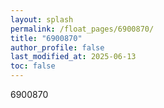 ```yaml
---
layout: splash
permalink: /float_pages/6900870/
title: "6900870"
author_profile: false
last_modified_at: 2025-06-13
toc: false
---
```

 
6900870
